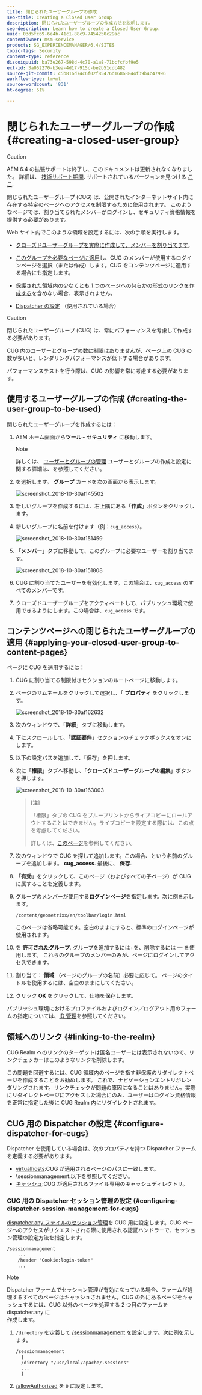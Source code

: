```yaml
---
title: 閉じられたユーザーグループの作成
seo-title: Creating a Closed User Group
description: 閉じられたユーザーグループの作成方法を説明します。
seo-description: Learn how to create a Closed User Group.
uuid: 03d5fc69-6e4b-41c1-88c9-7454250c29ac
contentOwner: msm-service
products: SG_EXPERIENCEMANAGER/6.4/SITES
topic-tags: Security
content-type: reference
discoiquuid: ba73e267-598d-4c70-a1a8-71bcfcfbf9e5
exl-id: 3a052270-b3ea-4d17-915c-be2b51cdc482
source-git-commit: c5b816d74c6f02f85476d16868844f39b4c47996
workflow-type: tm+mt
source-wordcount: '831'
ht-degree: 51%

---
```


# 閉じられたユーザーグループの作成{#creating-a-closed-user-group}

>[!CAUTION]
>
>AEM 6.4 の拡張サポートは終了し、このドキュメントは更新されなくなりました。 詳細は、 [技術サポート期間](https://helpx.adobe.com/jp/support/programs/eol-matrix.html). サポートされているバージョンを見つける [ここ](https://experienceleague.adobe.com/docs/?lang=ja).

閉じられたユーザーグループ (CUG) は、公開されたインターネットサイト内に存在する特定のページへのアクセスを制限するために使用されます。 このようなページでは、割り当てられたメンバーがログインし、セキュリティ資格情報を提供する必要があります。

Web サイト内でこのような領域を設定するには、次の手順を実行します。

* [クローズドユーザーグループを実際に作成して、メンバーを割り当てます](#creating-the-user-group-to-be-used)。

* [このグループを必要なページに適用](#applying-your-closed-user-group-to-content-pages)し、CUG のメンバーが使用するログインページを選択（または作成）します。CUG をコンテンツページに適用する場合にも指定します。

* [保護された領域内の少なくとも 1 つのページへの何らかの形式のリンクを作成する](#linking-to-the-realm)を含めない場合、表示されません。
* [Dispatcher の設定](#configure-dispatcher-for-cugs) （使用されている場合）

>[!CAUTION]
>
>閉じられたユーザーグループ (CUG) は、常にパフォーマンスを考慮して作成する必要があります。
>
>CUG 内のユーザーとグループの数に制限はありませんが、ページ上の CUG の数が多いと、レンダリングパフォーマンスが低下する場合があります。
>
>パフォーマンステストを行う際は、CUG の影響を常に考慮する必要があります。

## 使用するユーザーグループの作成 {#creating-the-user-group-to-be-used}

閉じられたユーザーグループを作成するには：

1. AEM ホーム画面から&#x200B;**ツール - セキュリティ** に移動します。

   >[!NOTE]
   >
   >詳しくは、 [ユーザーとグループの管理](/help/sites-administering/security.md#managing-users-and-groups) ユーザーとグループの作成と設定に関する詳細は、を参照してください。

1. を選択します。 **グループ** カードを次の画面から表示します。

   ![screenshot_2018-10-30at145502](assets/screenshot_2018-10-30at145502.png)

1. 新しいグループを作成するには、右上隅にある「**作成**」ボタンをクリックします。
1. 新しいグループに名前を付けます（例：`cug_access`）。

   ![screenshot_2018-10-30at151459](assets/screenshot_2018-10-30at151459.png)

1. 「**メンバー**」タブに移動して、このグループに必要なユーザーを割り当てます。

   ![screenshot_2018-10-30at151808](assets/screenshot_2018-10-30at151808.png)

1. CUG に割り当てたユーザーを有効化します。この場合は、`cug_access` のすべてのメンバーです。
1. クローズドユーザーグループをアクティベートして、パブリッシュ環境で使用できるようにします。この場合は、`cug_access` です。

## コンテンツページへの閉じられたユーザーグループの適用 {#applying-your-closed-user-group-to-content-pages}

ページに CUG を適用するには：

1. CUG に割り当てる制限付きセクションのルートページに移動します。
1. ページのサムネールをクリックして選択し、「 **プロパティ** をクリックします。

   ![screenshot_2018-10-30at162632](assets/screenshot_2018-10-30at162632.png)

1. 次のウィンドウで、「**詳細**」タブに移動します。
1. 下にスクロールして、「**認証要件**」セクションのチェックボックスをオンにします。

1. 以下の設定パスを追加して、「保存」を押します。
1. 次に「**権限**」タブへ移動し、「**クローズドユーザーグループの編集**」ボタンを押します。

   ![screenshot_2018-10-30at163003](assets/screenshot_2018-10-30at163003.png)

   >[注]
   >
   > 「権限」タブの CUG をブループリントからライブコピーにロールアウトすることはできません。ライブコピーを設定する際には、この点を考慮してください。
   >
   > 詳しくは、[このページ](closed-user-groups.md#aem-livecopy)を参照してください。

1. 次のウィンドウで CUG を探して追加します。この場合、という名前のグループを追加します。 **cug_access**. 最後に、 **保存**.
1. 「**有効**」をクリックして、このページ（およびすべての子ページ）が CUG に属することを定義します。
1. グループのメンバーが使用する&#x200B;**ログインページ**&#x200B;を指定します。次に例を示します。

   `/content/geometrixx/en/toolbar/login.html`

   このページは省略可能です。空白のままにすると、標準のログインページが使用されます。

1. を **許可されたグループ**. グループを追加するには+を、削除するには — を使用します。 これらのグループのメンバーのみが、ページにログインしてアクセスできます。
1. 割り当て： **領域** （ページのグループの名前）必要に応じて。 ページのタイトルを使用するには、空白のままにしてください。
1. クリック **OK** をクリックして、仕様を保存します。

パブリッシュ環境におけるプロファイルおよびログイン／ログアウト用のフォームの指定については、[ID 管理](/help/sites-administering/identity-management.md)を参照してください。

## 領域へのリンク {#linking-to-the-realm}

CUG Realm へのリンクのターゲットは匿名ユーザーには表示されないので、リンクチェッカーはこのようなリンクを削除します。

この問題を回避するには、CUG 領域内のページを指す非保護のリダイレクトページを作成することをお勧めします。 これで、ナビゲーションエントリがレンダリングされます。リンクチェックが問題の原因になることはありません。実際にリダイレクトページにアクセスした場合にのみ、ユーザーはログイン資格情報を正常に指定した後に CUG Realm 内にリダイレクトされます。

## CUG 用の Dispatcher の設定 {#configure-dispatcher-for-cugs}

Dispatcher を使用している場合は、次のプロパティを持つ Dispatcher ファームを定義する必要があります。

* [virtualhosts](https://helpx.adobe.com/jp/experience-manager/dispatcher/using/dispatcher-configuration.html#identifying-virtual-hosts-virtualhosts):CUG が適用されるページのパスに一致します。
* \sessionmanagement:以下を参照してください。
* [キャッシュ](https://helpx.adobe.com/jp/experience-manager/dispatcher/using/dispatcher-configuration.html#configuring-the-dispatcher-cache-cache):CUG が適用されるファイル専用のキャッシュディレクトリ。

### CUG 用の Dispatcher セッション管理の設定 {#configuring-dispatcher-session-management-for-cugs}

[dispatcher.any ファイルのセッション管理](https://helpx.adobe.com/jp/experience-manager/dispatcher/using/dispatcher-configuration.html#enabling-secure-sessions-sessionmanagement)を CUG 用に設定します。CUG ページへのアクセスがリクエストされる際に使用される認証ハンドラーで、セッション管理の設定方法を指定します。

```xml
/sessionmanagement
    ...
    /header "Cookie:login-token" 
    ...
```

>[!NOTE]
>
>Dispatcher ファームでセッション管理が有効になっている場合、ファームが処理するすべてのページはキャッシュされません。CUG の外にあるページをキャッシュするには、CUG 以外のページを処理する 2 つ目のファームを dispatcher.any に\
>作成します。

1. `/directory` を定義して [/sessionmanagement](https://helpx.adobe.com/jp/experience-manager/dispatcher/using/dispatcher-configuration.html#enabling-secure-sessions-sessionmanagement) を設定します。次に例を示します。

   ```xml
   /sessionmanagement
     {
     /directory "/usr/local/apache/.sessions"
     ...
     }
   ```

1. [/allowAuthorized](https://helpx.adobe.com/jp/experience-manager/dispatcher/using/dispatcher-configuration.html#caching-when-authentication-is-used) を `0` に設定します。
